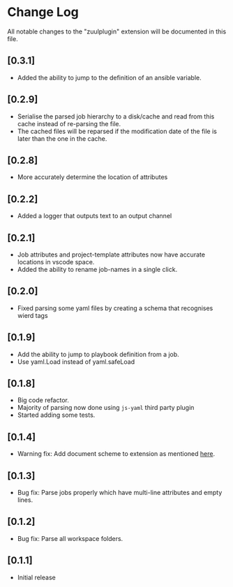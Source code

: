# Change Log

All notable changes to the "zuulplugin" extension will be documented in this file.

## [0.3.1]

- Added the ability to jump to the definition of an ansible variable.

## [0.2.9]

- Serialise the parsed job hierarchy to a disk/cache and read from this cache instead of re-parsing the file.
- The cached files will be reparsed if the modification date of the file is later than the one in the cache.

## [0.2.8]

- More accurately determine the location of attributes

## [0.2.2]

- Added a logger that outputs text to an output channel

## [0.2.1]

- Job attributes and project-template attributes now have accurate locations in vscode space.
- Added the ability to rename job-names in a single click.

## [0.2.0]

- Fixed parsing some yaml files by creating a schema that recognises wierd tags

## [0.1.9]

- Add the ability to jump to playbook definition from a job.
- Use yaml.Load instead of yaml.safeLoad

## [0.1.8]

- Big code refactor.
- Majority of parsing now done using `js-yaml` third party plugin
- Started adding some tests.

## [0.1.4]

- Warning fix: Add document scheme to extension as mentioned [here](https://code.visualstudio.com/api/references/document-selector#document-scheme).

## [0.1.3]

- Bug fix: Parse jobs properly which have multi-line attributes and empty lines.

## [0.1.2]

- Bug fix: Parse all workspace folders.

## [0.1.1]

- Initial release
